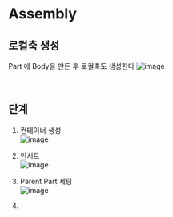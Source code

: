 Assembly
==========

로컬축 생성
--------------
Part 에 Body을 만든 후 로컬축도 생성한다 
![image](https://user-images.githubusercontent.com/30430227/131959924-a75168bf-22a5-4491-997b-4053f4f446cc.png)  

<br>

단계
------
1.  컨테이너 생성  
![image](https://user-images.githubusercontent.com/30430227/131964303-c8a27831-b7f7-475f-812e-8c8f9f3f37c3.png)  

2. 인서트  
![image](https://user-images.githubusercontent.com/30430227/131964359-7dfca9f7-626e-454d-9ceb-f258399be424.png)  

3. Parent Part 세팅  
![image](https://user-images.githubusercontent.com/30430227/131966175-4287ae4a-e3a8-4afd-9251-7b4a9bd3d732.png)  

4. 
